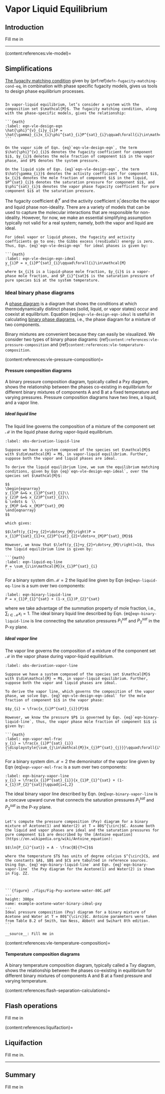 # Vapor Liquid Equilibrium

## Introduction
Fill me in

---

(content:references:vle-model)=
## Simplifications
[The fugacity matching condition](./single-component-phase-eq.md) given by {prf:ref}`defn-fugacity-matching-cond-eq`, in combination with phase specific fugacity models, gives us tools to design phase equilibrium processes. 

````{prf:definition} General Vapor Liquid Equlibrium

In vapor-liquid equilibrium, let’s consider a system with the composition set $\mathcal{M}$. The fugacity matching condition, along with the phase-specific models, gives the relationship:

```{math}
:label: eqn-vle-design-eqn
\hat{\phi}^{v}_{i}y_{i}P = \hat{\gamma}_{i}x_{i}\phi^{sat}_{i}P^{sat}_{i}\qquad\forall{i}\in\mathcal{M}
```

On the vapor side of Eqn. {eq}`eqn-vle-design-eqn`, the term $\hat{\phi}^{v}_{i}$ denotes the fugacity coefficient for component $i$, $y_{i}$ denotes the mole fraction of component $i$ in the vapor phase, and $P$ denotes the system pressure. 

On the liquid side of Eqn. {eq}`eqn-vle-design-eqn`, the term $\hat{\gamma_{i}}$ denotes the activity coefficient for component $i$, $x_{i}$ denotes the mole fraction of component $i$ in the liquid, $P^{sat}_{i}$ denotes the saturation pressure for component $i$, and $\phi^{sat}_{i}$ denotes the vapor phase fugacity coefficient for pure component $i$ at the saturation pressure.

````

The fugacity coefficient $\hat{\phi}_{i}^{v}$ and the activity coefficient $\hat{\gamma}_{i}$ describe the vapor and liquid phase non-ideality. There are a variety of models that can be used to capture the molecular interactions that are responsible for non-ideality. However, for now, we make an essential simplifying assumption typically not valid for a real system; namely, both the vapor and liquid are ideal. 

````{prf:observation} Ideal vapor and liquid phases
For ideal vapor or liquid phases, the fugacity and activity coefficients go to one; the Gibbs excess (resdiudal) energy is zero. Thus, Eqn. {eq}`eqn-vle-design-eqn` for ideal phases is given by:

```{math}
:label: eqn-vle-design-eqn-ideal
y_{i}P = x_{i}P^{sat}_{i}\qquad\forall{i}\in\mathcal{M}
```
where $x_{i}$ is a liquid-phase mole fraction, $y_{i}$ is a vapor-phase mole fraction, and $P_{i}^{sat}$ is the saturation pressure of pure species $i$ at the system temperature.
````

### Ideal binary phase diagrams
A [phase diagram](https://en.wikipedia.org/wiki/Phase_diagram) is a diagram that shows the conditions at which thermodynamically distinct phases (solid, liquid, or vapor states) occur and coexist at equilibrium. Equation {eq}`eqn-vle-design-eqn-ideal` is useful in calculating [binary phase diagrams](https://en.wikipedia.org/wiki/Phase_diagram#Binary_mixtures), i.e., the phase diagram for a mixture of two components. 

Binary mixtures are convenient because they can easily be visualized. We consider two types of binary phase diagrams:  {ref}`content:references:vle-pressure-composition` and {ref}`content:references:vle-temperature-composition`.

(content:references:vle-pressure-composition)=
#### Pressure composition diagrams
A binary pressure composition diagram, typically called a Pxy diagram, shows the relationship between the phases co-existing in equilibrium for different binary mixtures of components A and B at a fixed temperature and varying pressures. Pressure composition diagrams have two lines, a liquid, and a vapor line.

##### Ideal liquid line
The liquid line governs the composition of a mixture of the component set $\mathcal{M}$ in the liquid phase during vapor-liquid equilibrium. 

````{prf:observation} Derivation of the liquid line
:label: obs-derivation-liquid-line

Suppose we have a system composed of the species set $\mathcal{M}$ with $\dim\mathcal{M} = M$, in vapor-liquid equilibrium. Further, suppose both the vapor and liquid phases are ideal. 

To derive the liquid equilibrium line, we sum the equilibrium matching conditions, given by Eqn {eq}`eqn-vle-design-eqn-ideal`, over the species set $\mathcal{M}$:

$$
\begin{eqnarray}
y_{1}P &=& x_{1}P^{sat}_{1}\\
y_{2}P &=& x_{2}P^{sat}_{2}\\
& \vdots &  \\
y_{M}P &=& x_{M}P^{sat}_{M}
\end{eqnarray}
$$

which gives:

$$\left(y_{1}+y_{2}+\dots+y_{M}\right)P = x_{1}P^{sat}_{1}+x_{2}P^{sat}_{2}+\dots+x_{M}P^{sat}_{M}$$

However, we know that $\left(y_{1}+y_{2}+\dots+y_{M}\right)=1$, thus the liquid equilibrium line is given by:

```{math}
:label: eqn-liquid-eq-line
P = \sum_{i\in\mathcal{M}}x_{i}P^{sat}_{i}
```

````

For a binary system $\dim\mathcal{M}=2$ the liquid line given by Eqn {eq}`eqn-liquid-eq-line` is a sum over two components:

```{math}
:label: eqn-binary-liquid-line
P = x_{1}P_{1}^{sat} + (1-x_{1})P_{2}^{sat}
```

where we take advantage of the summation property of mole fraction, i.e., $\sum_{i\in\mathcal{M}}x_{i} = 1$. The ideal binary liquid line described by Eqn. {eq}`eqn-binary-liquid-line` is line connecting the saturation pressures $P^{sat}_{1}$ and $P^{sat}_{2}$ in the P-xy plane. 

##### Ideal vapor line
The vapor line governs the composition of a mixture of the component set $\mathcal{M}$ in the vapor phase during vapor-liquid equilibrium.  

````{prf:observation} Derivation of the liquid line
:label: obs-derivation-vapor-line

Suppose we have a system composed of the species set $\mathcal{M}$ with $\dim\mathcal{M} = M$, in vapor-liquid equilibrium. Further, suppose both the vapor and liquid phases are ideal.

To derive the vapor line, which governs the composition of the vapor phase, we solve Eqn. {eq}`eqn-vle-design-eqn-ideal` for the mole fraction of component $i$ in the vapor phase:

$$y_{i} = \frac{x_{i}P^{sat}_{i}}{P}$$

However, we know the pressure $P$ is governed by Eqn. {eq}`eqn-binary-liquid-line`, thus, the vapor phase mole fraction of component $i$ is given by:

```{math}
:label: eqn-vapor-mol-frac
y_{i} = \frac{x_{i}P^{sat}_{i}}{\displaystyle{\sum_{j\in\mathcal{M}}x_{j}P^{sat}_{j}}}\qquad\forall{i\in\mathcal{M}}
```
````

For a binary system $\dim\mathcal{M}=2$ the demoninator of the vapor line given by Eqn {eq}`eqn-vapor-mol-frac` is a sum over two components:

```{math}
:label: eqn-binary-vapor-line
y_{i} = \frac{x_{i}P^{sat}_{i}}{x_{1}P_{1}^{sat} + (1-x_{1})P_{2}^{sat}}\qquad{i=1,2}
```

The ideal binary vapor line described by Eqn. {eq}`eqn-binary-vapor-line` is a concave upward curve that connects the saturation pressures $P^{sat}_{1}$ and $P^{sat}_{2}$ in the P-xy plane. 

````{prf:example} Ideal Pxy diagram binary Acetone-Water mixture at T = 80$^{\circ}$C

Let's compute the pressure composition (Pxy) diagram for a binary mixture of Acetone(1) and Water(2) at T = 80$^{\circ}$C. Assume both the liquid and vapor phases are ideal and the saturation pressures for pure component $i$ are described by the [Antoine equation](https://en.wikipedia.org/wiki/Antoine_equation):

$$\ln{P_{i}^{sat}} = A - \frac{B}{T+C}$$

where the temperature $T$ has units of degree celcius $^{\circ}C$, and the constants $A$, $B$ and $C$ are tabulted in reference sources. Using Eqn. {eq}`eqn-binary-liquid-line` and Eqn. {eq}`eqn-binary-vapor-line` the Pxy diagram for the Acetone(1) and Water(2) is shown in Fig. ZZ.



```{figure} ./figs/Fig-Pxy-acetone-water-80C.pdf
---
height: 380px
name: example-acetone-water-binary-ideal-pxy
---
Ideal pressure composition (Pxy) diagram for a binary mixture of Acetone and Water at T = 80$^{\circ}$C. Antoine parameters were taken from Table B.2 of Smith, Van Ness, Abbott and Swihart 8th edition.
```

__source__: Fill me in

````

(content:references:vle-temperature-composition)=
#### Temperature composition diagrams
A binary temperature composition diagram, typically called a Txy diagram, shows the relationship between the phases co-existing in equilibrium for different binary mixtures of components A and B at a fixed pressure and varying temperature. 

(content:references:flash-separation-calculations)=
## Flash operations
Fill me in

(content:references:liquifaction)=
## Liquifaction
Fill me in.

---

## Summary
Fill me in